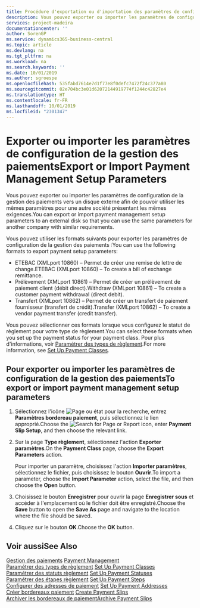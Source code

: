 ```yaml
---
title: Procédure d'exportation ou d'importation des paramètres de configuration de la gestion des paiements
description: Vous pouvez exporter ou importer les paramètres de configuration de la gestion des paiements vers un disque externe afin de pouvoir utiliser les mêmes paramètres pour une autre société présentant les mêmes exigences.
services: project-madeira
documentationcenter: ''
author: SorenGP
ms.service: dynamics365-business-central
ms.topic: article
ms.devlang: na
ms.tgt_pltfrm: na
ms.workload: na
ms.search.keywords: ''
ms.date: 10/01/2019
ms.author: sgroespe
ms.openlocfilehash: 535fabd7614e7d1f77e8f0defc7472f24c377a80
ms.sourcegitcommit: 02e704bc3e01d62072144919774f1244c42827e4
ms.translationtype: HT
ms.contentlocale: fr-FR
ms.lasthandoff: 10/01/2019
ms.locfileid: "2301347"
---
```

# <a name="export-or-import-payment-management-setup-parameters"></a><span data-ttu-id="db67c-103">Exporter ou importer les paramètres de configuration de la gestion des paiements</span><span class="sxs-lookup"><span data-stu-id="db67c-103">Export or Import Payment Management Setup Parameters</span></span>
<span data-ttu-id="db67c-104">Vous pouvez exporter ou importer les paramètres de configuration de la gestion des paiements vers un disque externe afin de pouvoir utiliser les mêmes paramètres pour une autre société présentant les mêmes exigences.</span><span class="sxs-lookup"><span data-stu-id="db67c-104">You can export or import payment management setup parameters to an external disk so that you can use the same parameters for another company with similar requirements.</span></span>  

<span data-ttu-id="db67c-105">Vous pouvez utiliser les formats suivants pour exporter les paramètres de configuration de la gestion des paiements :</span><span class="sxs-lookup"><span data-stu-id="db67c-105">You can use the following formats to export payment setup parameters:</span></span>  

- <span data-ttu-id="db67c-106">ETEBAC (XMLport 10860) – Permet de créer une remise de lettre de change.</span><span class="sxs-lookup"><span data-stu-id="db67c-106">ETEBAC (XMLport 10860) – To create a bill of exchange remittance.</span></span>  
- <span data-ttu-id="db67c-107">Prélèvement (XMLport 10861) – Permet de créer un prélèvement de paiement client (débit direct).</span><span class="sxs-lookup"><span data-stu-id="db67c-107">Withdraw (XMLport 10861) – To create a customer payment withdrawal (direct debit).</span></span>  
- <span data-ttu-id="db67c-108">Transfert (XMLport 10862) – Permet de créer un transfert de paiement fournisseur (transfert de crédit).</span><span class="sxs-lookup"><span data-stu-id="db67c-108">Transfer (XMLport 10862) – To create a vendor payment transfer (credit transfer).</span></span>  

<span data-ttu-id="db67c-109">Vous pouvez sélectionner ces formats lorsque vous configurez le statut de règlement pour votre type de règlement.</span><span class="sxs-lookup"><span data-stu-id="db67c-109">You can select these formats when you set up the payment status for your payment class.</span></span> <span data-ttu-id="db67c-110">Pour plus d'informations, voir [Paramétrer des types de règlement](how-to-set-up-payment-classes.md).</span><span class="sxs-lookup"><span data-stu-id="db67c-110">For more information, see [Set Up Payment Classes](how-to-set-up-payment-classes.md).</span></span>  

## <a name="to-export-or-import-payment-management-setup-parameters"></a><span data-ttu-id="db67c-111">Pour exporter ou importer les paramètres de configuration de la gestion des paiements</span><span class="sxs-lookup"><span data-stu-id="db67c-111">To export or import payment management setup parameters</span></span>  

1.  <span data-ttu-id="db67c-112">Sélectionnez l'icône ![Page ou état pour la recherche](../../media/ui-search/search_small.png "Page ou état pour la recherche"), entrez **Paramètres bordereau paiement**, puis sélectionnez le lien approprié.</span><span class="sxs-lookup"><span data-stu-id="db67c-112">Choose the ![Search for Page or Report](../../media/ui-search/search_small.png "Search for Page or Report icon") icon, enter **Payment Slip Setup**, and then choose the relevant link.</span></span>  
2.  <span data-ttu-id="db67c-113">Sur la page **Type règlement**, sélectionnez l'action **Exporter paramètres**.</span><span class="sxs-lookup"><span data-stu-id="db67c-113">On the **Payment Class** page, choose the **Export Parameters** action.</span></span>  

    <span data-ttu-id="db67c-114">Pour importer un paramètre, choisissez l'action **Importer paramètres**, sélectionnez le fichier, puis choisissez le bouton **Ouvrir**.</span><span class="sxs-lookup"><span data-stu-id="db67c-114">To import a parameter, choose the **Import Parameter** action, select the file, and then choose the **Open** button.</span></span>  

3.  <span data-ttu-id="db67c-115">Choisissez le bouton **Enregistrer** pour ouvrir la page **Enregistrer sous** et accéder à l'emplacement où le fichier doit être enregistré.</span><span class="sxs-lookup"><span data-stu-id="db67c-115">Choose the **Save** button to open the **Save As** page and navigate to the location where the file should be saved.</span></span>  
4.  <span data-ttu-id="db67c-116">Cliquez sur le bouton **OK**.</span><span class="sxs-lookup"><span data-stu-id="db67c-116">Choose the **OK** button.</span></span>  

## <a name="see-also"></a><span data-ttu-id="db67c-117">Voir aussi</span><span class="sxs-lookup"><span data-stu-id="db67c-117">See Also</span></span>  
 <span data-ttu-id="db67c-118">[Gestion des paiements](payment-management.md) </span><span class="sxs-lookup"><span data-stu-id="db67c-118">[Payment Management](payment-management.md) </span></span>  
 <span data-ttu-id="db67c-119">[Paramétrer des types de règlement](how-to-set-up-payment-classes.md) </span><span class="sxs-lookup"><span data-stu-id="db67c-119">[Set Up Payment Classes](how-to-set-up-payment-classes.md) </span></span>  
 <span data-ttu-id="db67c-120">[Paramétrer des statuts règlement](how-to-set-up-payment-statuses.md) </span><span class="sxs-lookup"><span data-stu-id="db67c-120">[Set Up Payment Statuses](how-to-set-up-payment-statuses.md) </span></span>  
 <span data-ttu-id="db67c-121">[Paramétrer des étapes règlement](how-to-set-up-payment-steps.md) </span><span class="sxs-lookup"><span data-stu-id="db67c-121">[Set Up Payment Steps](how-to-set-up-payment-steps.md) </span></span>  
 <span data-ttu-id="db67c-122">[Configurer des adresses de paiement](how-to-set-up-payment-addresses.md) </span><span class="sxs-lookup"><span data-stu-id="db67c-122">[Set Up Payment Addresses](how-to-set-up-payment-addresses.md) </span></span>  
 <span data-ttu-id="db67c-123">[Créer bordereaux paiement](how-to-create-payment-slips.md) </span><span class="sxs-lookup"><span data-stu-id="db67c-123">[Create Payment Slips](how-to-create-payment-slips.md) </span></span>  
 [<span data-ttu-id="db67c-124">Archiver les bordereaux de paiement</span><span class="sxs-lookup"><span data-stu-id="db67c-124">Archive Payment Slips</span></span>](how-to-archive-payment-slips.md)
